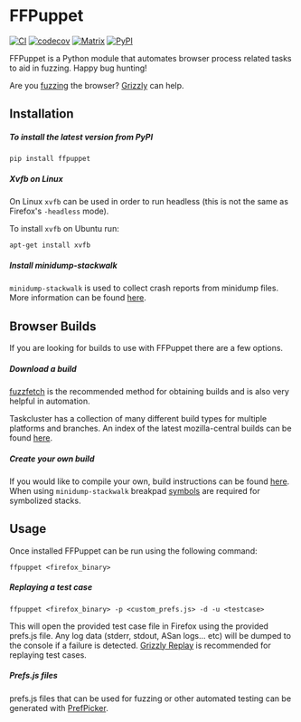 FFPuppet
========

[![CI](https://github.com/MozillaSecurity/ffpuppet/actions/workflows/ci.yml/badge.svg)](https://github.com/MozillaSecurity/ffpuppet/actions/workflows/ci.yml)
[![codecov](https://codecov.io/gh/MozillaSecurity/ffpuppet/branch/master/graph/badge.svg)](https://codecov.io/gh/MozillaSecurity/ffpuppet)
[![Matrix](https://img.shields.io/badge/chat-%23fuzzing-green?logo=matrix)](https://matrix.to/#/#fuzzing:mozilla.org)
[![PyPI](https://img.shields.io/pypi/v/ffpuppet)](https://pypi.org/project/ffpuppet)

FFPuppet is a Python module that automates browser process related tasks to aid in fuzzing. Happy bug hunting!

Are you [fuzzing](https://firefox-source-docs.mozilla.org/tools/fuzzing/index.html) the browser? [Grizzly](https://github.com/MozillaSecurity/grizzly) can help.

Installation
------------

##### To install the latest version from PyPI

    pip install ffpuppet

##### Xvfb on Linux

On Linux `xvfb` can be used in order to run headless (this is not the same as Firefox's `-headless` mode).

To install `xvfb` on Ubuntu run:

    apt-get install xvfb

##### Install minidump-stackwalk

`minidump-stackwalk` is used to collect crash reports from minidump files. More
information can be found [here](https://lib.rs/crates/minidump-stackwalk).

Browser Builds
--------------

If you are looking for builds to use with FFPuppet there are a few options.

##### Download a build

[fuzzfetch](https://github.com/MozillaSecurity/fuzzfetch) is the recommended method for obtaining builds and is also very helpful in automation.

Taskcluster has a collection of many different build types for multiple platforms and branches.
An index of the latest mozilla-central builds can be found [here](https://firefox-ci-tc.services.mozilla.com/tasks/index/gecko.v2.mozilla-central.latest.firefox/).

##### Create your own build

If you would like to compile your own, build instructions can be found [here](https://firefox-source-docs.mozilla.org/setup/index.html). When using `minidump-stackwalk`
breakpad [symbols](https://firefox-source-docs.mozilla.org/setup/building_with_debug_symbols.html#building-with-debug-symbols) are required for symbolized stacks.

Usage
-----

Once installed FFPuppet can be run using the following command:

    ffpuppet <firefox_binary>

##### Replaying a test case

    ffpuppet <firefox_binary> -p <custom_prefs.js> -d -u <testcase>

This will open the provided test case file in Firefox using the provided prefs.js file. Any log data (stderr, stdout, ASan logs... etc) will be dumped to the console if a failure is detected. [Grizzly Replay](https://github.com/MozillaSecurity/grizzly/wiki/Grizzly-Replay) is recommended for replaying test cases.

##### Prefs.js files

prefs.js files that can be used for fuzzing or other automated testing can be generated with [PrefPicker](https://github.com/MozillaSecurity/prefpicker).
